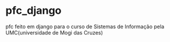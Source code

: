 # pfc_django
pfc feito em django para o curso de Sistemas de Informação pela UMC(universidade de Mogi das Cruzes)
